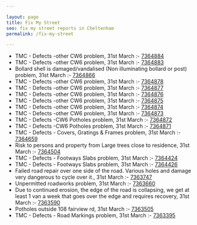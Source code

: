 ```yaml
---

layout: page
title: Fix My Street
seo: fix my street reports in Cheltenham
permalink: /fix-my-street

---
```


<!-- fix_marker starts -->

- TMC - Defects -other CW6 problem, 31st March :- [7364884](https://www.fixmystreet.com/report/7364884)
- TMC - Defects -other CW6 problem, 31st March :- [7364883](https://www.fixmystreet.com/report/7364883)
- Bollard shell is damaged/vandalised (Non illuminating bollard or post) problem, 31st March :- [7364866](https://www.fixmystreet.com/report/7364866)
- TMC - Defects -other CW6 problem, 31st March :- [7364878](https://www.fixmystreet.com/report/7364878)
- TMC - Defects -other CW6 problem, 31st March :- [7364877](https://www.fixmystreet.com/report/7364877)
- TMC - Defects -other CW6 problem, 31st March :- [7364876](https://www.fixmystreet.com/report/7364876)
- TMC - Defects -other CW6 problem, 31st March :- [7364875](https://www.fixmystreet.com/report/7364875)
- TMC - Defects -other CW6 problem, 31st March :- [7364874](https://www.fixmystreet.com/report/7364874)
- TMC - Defects -other CW6 problem, 31st March :- [7364873](https://www.fixmystreet.com/report/7364873)
- TMC - Defects -CW6 Potholes  problem, 31st March :- [7364872](https://www.fixmystreet.com/report/7364872)
- TMC - Defects -CW6 Potholes  problem, 31st March :- [7364871](https://www.fixmystreet.com/report/7364871)
- TMC - Defects - Covers, Gratings & Frames problem, 31st March :- [7364659](https://www.fixmystreet.com/report/7364659)
- Risk to persons and property from Large trees close to residence, 31st March :- [7364504](https://www.fixmystreet.com/report/7364504)
- TMC - Defects - Footways Slabs problem, 31st March :- [7364424](https://www.fixmystreet.com/report/7364424)
- TMC - Defects - Footways Slabs problem, 31st March :- [7364426](https://www.fixmystreet.com/report/7364426)
- Failed road repair over one side of the road. Various holes and damage very dangerous to cycle over it., 31st March :- [7363747](https://www.fixmystreet.com/report/7363747)
- Unpermitted roadworks problem, 31st March :- [7363660](https://www.fixmystreet.com/report/7363660)
- Due to continued erosion, the edge of the road is collapsing, we get at least 1 van a week that goes over the edge and requires recovery, 31st March :- [7363590](https://www.fixmystreet.com/report/7363590)
- Potholes outside 108 fairview rd, 31st March :- [7363505](https://www.fixmystreet.com/report/7363505)
- TMC - Defects - Road Markings problem, 31st March :- [7363395](https://www.fixmystreet.com/report/7363395)

<!-- fix_marker ends -->